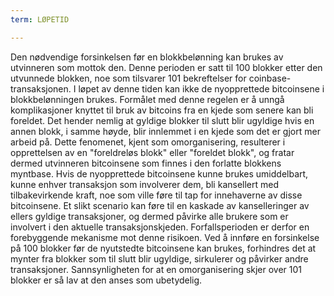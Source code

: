 ```yaml
---
term: LØPETID

---
```

Den nødvendige forsinkelsen før en blokkbelønning kan brukes av utvinneren som mottok den. Denne perioden er satt til 100 blokker etter den utvunnede blokken, noe som tilsvarer 101 bekreftelser for coinbase-transaksjonen. I løpet av denne tiden kan ikke de nyopprettede bitcoinsene i blokkbelønningen brukes. Formålet med denne regelen er å unngå komplikasjoner knyttet til bruk av bitcoins fra en kjede som senere kan bli foreldet. Det hender nemlig at gyldige blokker til slutt blir ugyldige hvis en annen blokk, i samme høyde, blir innlemmet i en kjede som det er gjort mer arbeid på. Dette fenomenet, kjent som omorganisering, resulterer i opprettelsen av en "foreldreløs blokk" eller "foreldet blokk", og fratar dermed utvinneren bitcoinsene som finnes i den forlatte blokkens myntbase. Hvis de nyopprettede bitcoinsene kunne brukes umiddelbart, kunne enhver transaksjon som involverer dem, bli kansellert med tilbakevirkende kraft, noe som ville føre til tap for innehaverne av disse bitcoinsene. Et slikt scenario kan føre til en kaskade av kanselleringer av ellers gyldige transaksjoner, og dermed påvirke alle brukere som er involvert i den aktuelle transaksjonskjeden. Forfallsperioden er derfor en forebyggende mekanisme mot denne risikoen. Ved å innføre en forsinkelse på 100 blokker før de nyutstedte bitcoinsene kan brukes, forhindres det at mynter fra blokker som til slutt blir ugyldige, sirkulerer og påvirker andre transaksjoner. Sannsynligheten for at en omorganisering skjer over 101 blokker er så lav at den anses som ubetydelig.
